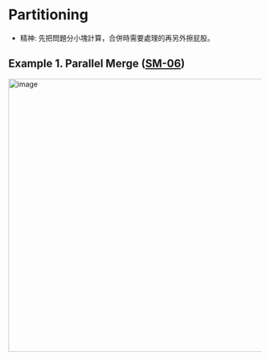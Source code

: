 # Partitioning

- 精神: 先把問題分小塊計算，合併時需要處理的再另外擦屁股。

## Example 1. Parallel Merge ([SM-06](https://github.com/NTHU-SCOPELAB/parallel-algorithm-code/tree/main/SM06_Merging))
<img width="545" alt="image" src="https://github.com/user-attachments/assets/b43fd13e-50fa-44d3-b0b8-4f6ae2b95e3c" />
